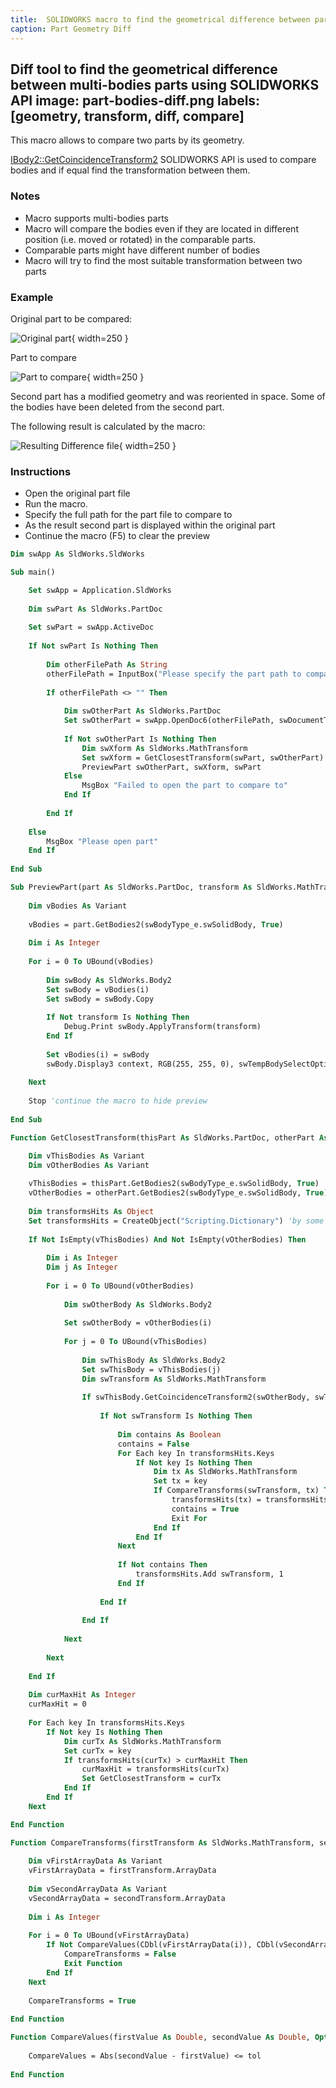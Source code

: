 ```yaml
---
title:  SOLIDWORKS macro to find the geometrical difference between parts
caption: Part Geometry Diff
---
```

 Diff tool to find the geometrical difference between multi-bodies parts using SOLIDWORKS API
image: part-bodies-diff.png
labels: [geometry, transform, diff, compare]
---
This macro allows to compare two parts by its geometry.

[IBody2::GetCoincidenceTransform2](https://help.solidworks.com/2018/english/api/sldworksapi/solidworks.interop.sldworks~solidworks.interop.sldworks.ibody2~getcoincidencetransform2.html) SOLIDWORKS API is used to compare bodies and if equal find the transformation between them.

### Notes

* Macro supports multi-bodies parts
* Macro will compare the bodies even if they are located in different position (i.e. moved or rotated) in the comparable parts.
* Comparable parts might have different number of bodies
* Macro will try to find the most suitable transformation between two parts

### Example

Original part to be compared:

![Original part](original-part.png){ width=250 }

Part to compare

![Part to compare](part-to-compare.png){ width=250 }

Second part has a modified geometry and was reoriented in space. Some of the bodies have been deleted from the second part.

The following result is calculated by the macro:

![Resulting Difference file](part-bodies-diff.png){ width=250 }

### Instructions

* Open the original part file
* Run the macro.
* Specify the full path for the part file to compare to
* As the result second part is displayed within the original part
* Continue the macro (F5) to clear the preview

~~~ vb
Dim swApp As SldWorks.SldWorks

Sub main()

    Set swApp = Application.SldWorks
    
    Dim swPart As SldWorks.PartDoc
    
    Set swPart = swApp.ActiveDoc
    
    If Not swPart Is Nothing Then
        
        Dim otherFilePath As String
        otherFilePath = InputBox("Please specify the part path to compare to")
        
        If otherFilePath <> "" Then
            
            Dim swOtherPart As SldWorks.PartDoc
            Set swOtherPart = swApp.OpenDoc6(otherFilePath, swDocumentTypes_e.swDocPART, swOpenDocOptions_e.swOpenDocOptions_Silent, "", 0, 0)
            
            If Not swOtherPart Is Nothing Then
                Dim swXform As SldWorks.MathTransform
                Set swXform = GetClosestTransform(swPart, swOtherPart)
                PreviewPart swOtherPart, swXform, swPart
            Else
                MsgBox "Failed to open the part to compare to"
            End If
            
        End If
        
    Else
        MsgBox "Please open part"
    End If
        
End Sub

Sub PreviewPart(part As SldWorks.PartDoc, transform As SldWorks.MathTransform, context As PartDoc)
    
    Dim vBodies As Variant
    
    vBodies = part.GetBodies2(swBodyType_e.swSolidBody, True)
    
    Dim i As Integer
    
    For i = 0 To UBound(vBodies)
        
        Dim swBody As SldWorks.Body2
        Set swBody = vBodies(i)
        Set swBody = swBody.Copy
        
        If Not transform Is Nothing Then
            Debug.Print swBody.ApplyTransform(transform)
        End If
        
        Set vBodies(i) = swBody
        swBody.Display3 context, RGB(255, 255, 0), swTempBodySelectOptions_e.swTempBodySelectOptionNone
        
    Next
    
    Stop 'continue the macro to hide preview
    
End Sub

Function GetClosestTransform(thisPart As SldWorks.PartDoc, otherPart As SldWorks.PartDoc) As SldWorks.MathTransform

    Dim vThisBodies As Variant
    Dim vOtherBodies As Variant
    
    vThisBodies = thisPart.GetBodies2(swBodyType_e.swSolidBody, True)
    vOtherBodies = otherPart.GetBodies2(swBodyType_e.swSolidBody, True)
    
    Dim transformsHits As Object
    Set transformsHits = CreateObject("Scripting.Dictionary") 'by some reasons sometimes the first null element is added on creation
        
    If Not IsEmpty(vThisBodies) And Not IsEmpty(vOtherBodies) Then
        
        Dim i As Integer
        Dim j As Integer
        
        For i = 0 To UBound(vOtherBodies)
            
            Dim swOtherBody As SldWorks.Body2
                        
            Set swOtherBody = vOtherBodies(i)
            
            For j = 0 To UBound(vThisBodies)
                
                Dim swThisBody As SldWorks.Body2
                Set swThisBody = vThisBodies(j)
                Dim swTransform As SldWorks.MathTransform
                
                If swThisBody.GetCoincidenceTransform2(swOtherBody, swTransform) Then
                    
                    If Not swTransform Is Nothing Then
                        
                        Dim contains As Boolean
                        contains = False
                        For Each key In transformsHits.Keys
                            If Not key Is Nothing Then
                                Dim tx As SldWorks.MathTransform
                                Set tx = key
                                If CompareTransforms(swTransform, tx) Then
                                    transformsHits(tx) = transformsHits(tx) + 1
                                    contains = True
                                    Exit For
                                End If
                            End If
                        Next
                        
                        If Not contains Then
                            transformsHits.Add swTransform, 1
                        End If
                        
                    End If
                    
                End If
                
            Next
            
        Next
        
    End If
    
    Dim curMaxHit As Integer
    curMaxHit = 0
    
    For Each key In transformsHits.Keys
        If Not key Is Nothing Then
            Dim curTx As SldWorks.MathTransform
            Set curTx = key
            If transformsHits(curTx) > curMaxHit Then
                curMaxHit = transformsHits(curTx)
                Set GetClosestTransform = curTx
            End If
        End If
    Next

End Function

Function CompareTransforms(firstTransform As SldWorks.MathTransform, secondTransform As SldWorks.MathTransform) As Boolean
    
    Dim vFirstArrayData As Variant
    vFirstArrayData = firstTransform.ArrayData
    
    Dim vSecondArrayData As Variant
    vSecondArrayData = secondTransform.ArrayData
    
    Dim i As Integer
    
    For i = 0 To UBound(vFirstArrayData)
        If Not CompareValues(CDbl(vFirstArrayData(i)), CDbl(vSecondArrayData(i))) Then
            CompareTransforms = False
            Exit Function
        End If
    Next
    
    CompareTransforms = True
    
End Function

Function CompareValues(firstValue As Double, secondValue As Double, Optional tol As Double = 0.00000001) As Boolean
        
    CompareValues = Abs(secondValue - firstValue) <= tol
    
End Function
~~~

